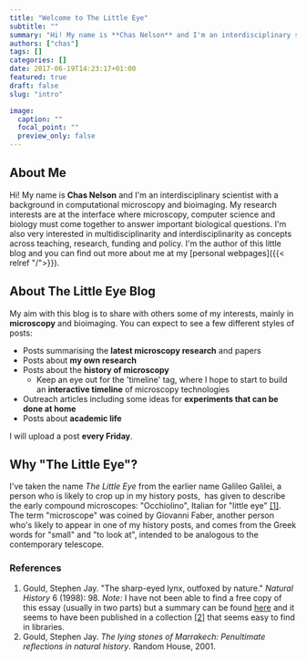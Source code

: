 ```yaml
---
title: "Welcome to The Little Eye"
subtitle: ""
summary: "Hi! My name is **Chas Nelson** and I'm an interdisciplinary scientist with a background in computational microscopy and bioimaging. My research interests are at the interface where microscopy, computer science and biology must come together to answer important biological questions. I'm also very interested in multidisciplinarity and interdisciplinarity as concepts across teaching, research, funding and policy. I'm the author of this little blog and you can find out more about me at my personal webpages."
authors: ["chas"]
tags: []
categories: []
date: 2017-06-19T14:23:17+01:00
featured: true
draft: false
slug: "intro"

image:
  caption: ""
  focal_point: ""
  preview_only: false
---
```

## About Me

Hi! My name is **Chas Nelson** and I'm an interdisciplinary scientist with a background in computational microscopy and bioimaging. My research interests are at the interface where microscopy, computer science and biology must come together to answer important biological questions. I'm also very interested in multidisciplinarity and interdisciplinarity as concepts across teaching, research, funding and policy. I'm the author of this little blog and you can find out more about me at my [personal webpages]({{< relref "/">}}).

<!--more-->

## About The Little Eye Blog

My aim with this blog is to share with others some of my interests, mainly in **microscopy** and bioimaging. You can expect to see a few different styles of posts:

  * Posts summarising the **latest microscopy research** and papers
  * Posts about **my own research**
  * Posts about the **history of microscopy**
      * Keep an eye out for the 'timeline' tag, where I hope to start to build an **interactive timeline** of microscopy technologies
  * Outreach articles including some ideas for **experiments that can be done at home**
  * Posts about **academic life**

I will upload a post **every Friday**.

## Why "The Little Eye"?

I've taken the name _The Little Eye_ from the earlier name Galileo Galilei, a person who is likely to crop up in my history posts,  has given to describe the early compound microscopes: "Occhiolino", Italian for "little eye" <a href="#G1998">[1]</a>. The term "microscope" was coined by Giovanni Faber, another person who's likely to appear in one of my history posts, and comes from the Greek words for "small" and "to look at", intended to be analogous to the contemporary telescope.

### References

<ol>
  <li id="G1998">Gould, Stephen Jay. "The sharp-eyed lynx, outfoxed by nature." <cite>Natural History</cite> 6 (1998): 98. <em>Note:</em> I have not been able to find a free copy of this essay (usually in two parts) but a summary can be found <a href="https://sjgouldessays.com/content/nh_essay_summaries_content/09%20Lying%20Stones%20of%20Marrakech.pdf">here</a> and it seems to have been published in a collection <a href="#G2001">[2]</a> that seems easy to find in libraries.</li>
  <li id="G2001">Gould, Stephen Jay. <cite>The lying stones of Marrakech: Penultimate reflections in natural history</cite>. Random House, 2001.</li>
</ol>
